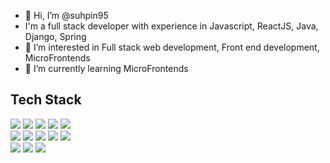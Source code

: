 - 👋 Hi, I’m @suhpin95
- I'm a full stack developer with experience in Javascript, ReactJS, Java, Django, Spring
- 👀 I’m interested in Full stack web development, Front end development, MicroFrontends
- 🌱 I’m currently learning MicroFrontends

<!---
suhpin95/suhpin95 is a ✨ special ✨ repository because its `README.md` (this file) appears on your GitHub profile.
You can click the Preview link to take a look at your changes.
--->
## Tech Stack

<div align="left">
  <img src="https://img.shields.io/badge/Javascript-orange?style=flat-square&logo=JavaScript&logoColor=white"/>
  <img src="https://img.shields.io/badge/css-blue?style=flat-square&logo=CSS3&logoColor=white"/>
  <img src="https://img.shields.io/badge/HTML-red?style=flat-square&logo=HTML5&logoColor=white"/>
  <img src="https://img.shields.io/badge/python-3670A0?style=flat-square&logo=python&logoColor=white"/>
  <img src="https://img.shields.io/badge/java-8?style=flat-square&logo=java&logoColor=white"/>
  <br/>
  <img src="https://img.shields.io/badge/React-9cf?style=flat-square&logo=React&logoColor=white"/>
  <img src="https://img.shields.io/badge/node-js-red?style=flat-square&logo=node.js&logoColor=white"/>
  <img src="https://img.shields.io/badge/django-rest-framework" />
  <img src="https://img.shields.io/badge/Jest-0071CC?style=flat-square&logo=Jest&logoColor=white"/>
  <img src="https://img.shields.io/badge/Redux-purple?style=flat-square&logo=Redux&logoColor=white"/>
  <br/>
  <img src="https://img.shields.io/badge/spring-io-blue" />
  <img src="https://img.shields.io/badge/postgres-SQL-red"/>
  <img src="https://img.shields.io/badge/mongo-db" />
</div>

<br />
